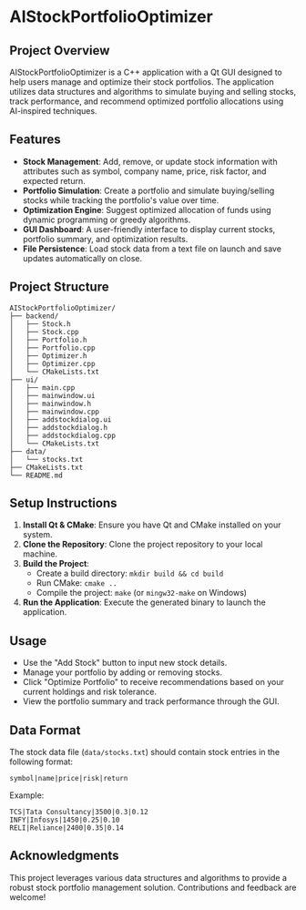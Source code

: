 # AIStockPortfolioOptimizer

## Project Overview
AIStockPortfolioOptimizer is a C++ application with a Qt GUI designed to help users manage and optimize their stock portfolios. The application utilizes data structures and algorithms to simulate buying and selling stocks, track performance, and recommend optimized portfolio allocations using AI-inspired techniques.

## Features
- **Stock Management**: Add, remove, or update stock information with attributes such as symbol, company name, price, risk factor, and expected return.
- **Portfolio Simulation**: Create a portfolio and simulate buying/selling stocks while tracking the portfolio's value over time.
- **Optimization Engine**: Suggest optimized allocation of funds using dynamic programming or greedy algorithms.
- **GUI Dashboard**: A user-friendly interface to display current stocks, portfolio summary, and optimization results.
- **File Persistence**: Load stock data from a text file on launch and save updates automatically on close.

## Project Structure
```
AIStockPortfolioOptimizer/
├── backend/
│   ├── Stock.h
│   ├── Stock.cpp
│   ├── Portfolio.h
│   ├── Portfolio.cpp
│   ├── Optimizer.h
│   ├── Optimizer.cpp
│   └── CMakeLists.txt
├── ui/
│   ├── main.cpp
│   ├── mainwindow.ui
│   ├── mainwindow.h
│   ├── mainwindow.cpp
│   ├── addstockdialog.ui
│   ├── addstockdialog.h
│   ├── addstockdialog.cpp
│   └── CMakeLists.txt
├── data/
│   └── stocks.txt
├── CMakeLists.txt
└── README.md
```

## Setup Instructions
1. **Install Qt & CMake**: Ensure you have Qt and CMake installed on your system.
2. **Clone the Repository**: Clone the project repository to your local machine.
3. **Build the Project**:
   - Create a build directory: `mkdir build && cd build`
   - Run CMake: `cmake ..`
   - Compile the project: `make` (or `mingw32-make` on Windows)
4. **Run the Application**: Execute the generated binary to launch the application.

## Usage
- Use the "Add Stock" button to input new stock details.
- Manage your portfolio by adding or removing stocks.
- Click "Optimize Portfolio" to receive recommendations based on your current holdings and risk tolerance.
- View the portfolio summary and track performance through the GUI.

## Data Format
The stock data file (`data/stocks.txt`) should contain stock entries in the following format:
```
symbol|name|price|risk|return
```
Example:
```
TCS|Tata Consultancy|3500|0.3|0.12
INFY|Infosys|1450|0.25|0.10
RELI|Reliance|2400|0.35|0.14
```

## Acknowledgments
This project leverages various data structures and algorithms to provide a robust stock portfolio management solution. Contributions and feedback are welcome!